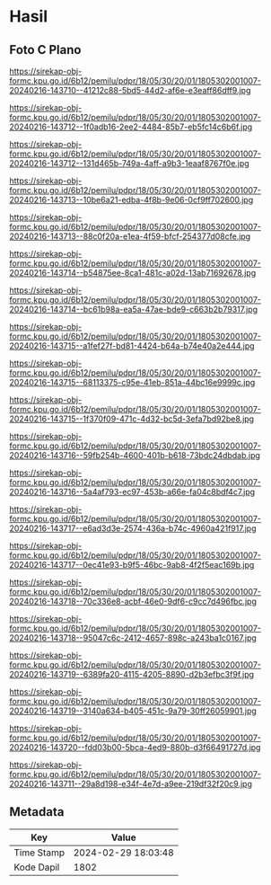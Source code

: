 # Hasil

## Foto C Plano

https://sirekap-obj-formc.kpu.go.id/6b12/pemilu/pdpr/18/05/30/20/01/1805302001007-20240216-143710--41212c88-5bd5-44d2-af6e-e3eaff86dff9.jpg

https://sirekap-obj-formc.kpu.go.id/6b12/pemilu/pdpr/18/05/30/20/01/1805302001007-20240216-143712--1f0adb16-2ee2-4484-85b7-eb5fc14c6b6f.jpg

https://sirekap-obj-formc.kpu.go.id/6b12/pemilu/pdpr/18/05/30/20/01/1805302001007-20240216-143712--131d465b-749a-4aff-a9b3-1eaaf8767f0e.jpg

https://sirekap-obj-formc.kpu.go.id/6b12/pemilu/pdpr/18/05/30/20/01/1805302001007-20240216-143713--10be6a21-edba-4f8b-9e06-0cf9ff702600.jpg

https://sirekap-obj-formc.kpu.go.id/6b12/pemilu/pdpr/18/05/30/20/01/1805302001007-20240216-143713--88c0f20a-e1ea-4f59-bfcf-254377d08cfe.jpg

https://sirekap-obj-formc.kpu.go.id/6b12/pemilu/pdpr/18/05/30/20/01/1805302001007-20240216-143714--b54875ee-8ca1-481c-a02d-13ab71692678.jpg

https://sirekap-obj-formc.kpu.go.id/6b12/pemilu/pdpr/18/05/30/20/01/1805302001007-20240216-143714--bc61b98a-ea5a-47ae-bde9-c663b2b79317.jpg

https://sirekap-obj-formc.kpu.go.id/6b12/pemilu/pdpr/18/05/30/20/01/1805302001007-20240216-143715--a1fef27f-bd81-4424-b64a-b74e40a2e444.jpg

https://sirekap-obj-formc.kpu.go.id/6b12/pemilu/pdpr/18/05/30/20/01/1805302001007-20240216-143715--68113375-c95e-41eb-851a-44bc16e9999c.jpg

https://sirekap-obj-formc.kpu.go.id/6b12/pemilu/pdpr/18/05/30/20/01/1805302001007-20240216-143715--1f370f09-471c-4d32-bc5d-3efa7bd92be8.jpg

https://sirekap-obj-formc.kpu.go.id/6b12/pemilu/pdpr/18/05/30/20/01/1805302001007-20240216-143716--59fb254b-4600-401b-b618-73bdc24dbdab.jpg

https://sirekap-obj-formc.kpu.go.id/6b12/pemilu/pdpr/18/05/30/20/01/1805302001007-20240216-143716--5a4af793-ec97-453b-a66e-fa04c8bdf4c7.jpg

https://sirekap-obj-formc.kpu.go.id/6b12/pemilu/pdpr/18/05/30/20/01/1805302001007-20240216-143717--e6ad3d3e-2574-436a-b74c-4960a421f917.jpg

https://sirekap-obj-formc.kpu.go.id/6b12/pemilu/pdpr/18/05/30/20/01/1805302001007-20240216-143717--0ec41e93-b9f5-46bc-9ab8-4f2f5eac169b.jpg

https://sirekap-obj-formc.kpu.go.id/6b12/pemilu/pdpr/18/05/30/20/01/1805302001007-20240216-143718--70c336e8-acbf-46e0-9df6-c9cc7d496fbc.jpg

https://sirekap-obj-formc.kpu.go.id/6b12/pemilu/pdpr/18/05/30/20/01/1805302001007-20240216-143718--95047c6c-2412-4657-898c-a243ba1c0167.jpg

https://sirekap-obj-formc.kpu.go.id/6b12/pemilu/pdpr/18/05/30/20/01/1805302001007-20240216-143719--6389fa20-4115-4205-8890-d2b3efbc3f9f.jpg

https://sirekap-obj-formc.kpu.go.id/6b12/pemilu/pdpr/18/05/30/20/01/1805302001007-20240216-143719--3140a634-b405-451c-9a79-30ff26059901.jpg

https://sirekap-obj-formc.kpu.go.id/6b12/pemilu/pdpr/18/05/30/20/01/1805302001007-20240216-143720--fdd03b00-5bca-4ed9-880b-d3f66491727d.jpg

https://sirekap-obj-formc.kpu.go.id/6b12/pemilu/pdpr/18/05/30/20/01/1805302001007-20240216-143711--29a8d198-e34f-4e7d-a9ee-219df32f20c9.jpg


## Metadata

| Key        | Value               |
| ---------- | ------------------- |
| Time Stamp | 2024-02-29 18:03:48 |
| Kode Dapil | 1802                |



